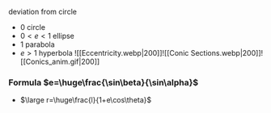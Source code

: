 deviation from circle
 - $0$ circle
 - $0<e<1$ ellipse
 - $1$ parabola
 - $e>1$ hyperbola
 ![[Eccentricity.webp|200]]![[Conic Sections.webp|200]]![[Conics_anim.gif|200]]
### Formula $e=\huge\frac{\sin\beta}{\sin\alpha}$
- $\large r=\huge\frac{l}{1+e\cos\theta}$
